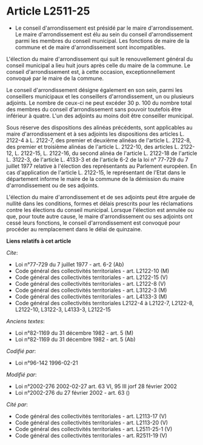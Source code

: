 # Article L2511-25

- Le conseil d'arrondissement est présidé par le maire d'arrondissement. Le maire d'arrondissement est élu au sein du conseil
d'arrondissement parmi les membres du conseil municipal. Les fonctions de maire de la commune et de maire d'arrondissement
sont incompatibles.

L'élection du maire d'arrondissement qui suit le renouvellement général du conseil municipal a lieu huit jours après celle du
maire de la commune. Le conseil d'arrondissement est, à cette occasion, exceptionnellement convoqué par le maire de la
commune.

Le conseil d'arrondissement désigne également en son sein, parmi les conseillers municipaux et les conseillers
d'arrondissement, un ou plusieurs adjoints. Le nombre de ceux-ci ne peut excéder 30 p. 100 du nombre total des membres du
conseil d'arrondissement sans pouvoir toutefois être inférieur à quatre. L'un des adjoints au moins doit être conseiller
municipal.

Sous réserve des dispositions des alinéas précédents, sont applicables au maire d'arrondissement et à ses adjoints les
dispositions des articles L. 2122-4 à L. 2122-7, des premier et deuxième alinéas de l'article L. 2122-8, des premier et
troisième alinéas de l'article L. 2122-10, des articles L. 2122-12, L. 2122-15, L. 2122-16, du second alinéa de l'article L.
2122-18 de l'article L. 3122-3, de l'article L. 4133-3 et de l'article 6-2 de la loi n° 77-729 du 7 juillet 1977 relative à
l'élection des représentants au Parlement européen. En cas d'application de l'article L. 2122-15, le représentant de l'Etat
dans le département informe le maire de la commune de la démission du maire d'arrondissement ou de ses adjoints.

L'élection du maire d'arrondissement et de ses adjoints peut être arguée de nullité dans les conditions, formes et délais
prescrits pour les réclamations contre les élections du conseil municipal. Lorsque l'élection est annulée ou que, pour toute
autre cause, le maire d'arrondissement ou ses adjoints ont cessé leurs fonctions, le conseil d'arrondissement est convoqué
pour procéder au remplacement dans le délai de quinzaine.

**Liens relatifs à cet article**

_Cite_:

  - Loi n°77-729 du 7 juillet 1977 - art. 6-2 (Ab)
  - Code général des collectivités territoriales - art. L2122-10 (M)
  - Code général des collectivités territoriales - art. L2122-15 (V)
  - Code général des collectivités territoriales - art. L2122-8 (V)
  - Code général des collectivités territoriales - art. L3122-3 (M)
  - Code général des collectivités territoriales - art. L4133-3 (M)
  - Code général des collectivités territoriales L2122-4 à L2122-7, L2122-8, L2122-10, L3122-3, L4133-3, L2122-15

_Anciens textes_:

  - Loi n°82-1169 du 31 décembre 1982 - art. 5 (M)
  - Loi n°82-1169 du 31 décembre 1982 - art. 5 (Ab)

_Codifié par_:

  - Loi n°96-142 1996-02-21

_Modifié par_:

  - Loi n°2002-276 2002-02-27 art. 63 VI, 95 III jorf 28 février 2002
  - Loi n°2002-276 du 27 février 2002 - art. 63 ()

_Cité par_:

  - Code général des collectivités territoriales - art. L2113-17 (V)
  - Code général des collectivités territoriales - art. L2113-20 (V)
  - Code général des collectivités territoriales - art. L2511-25-1 (V)
  - Code général des collectivités territoriales - art. R2511-19 (V)
